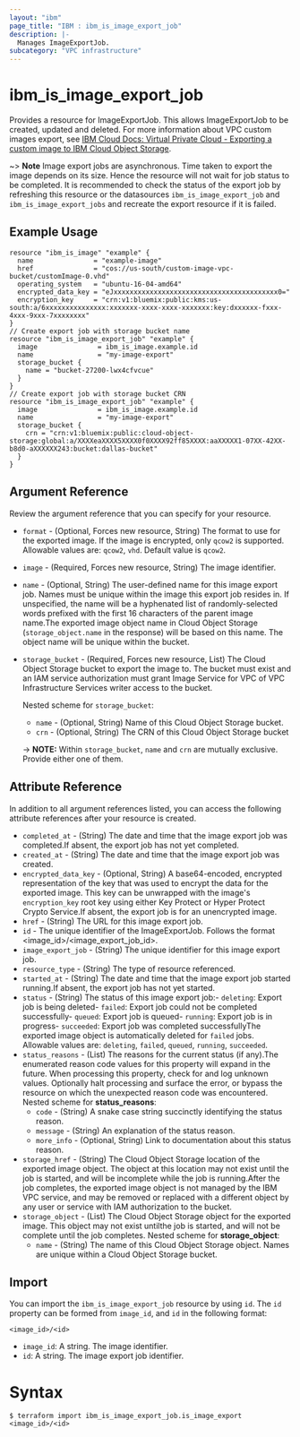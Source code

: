 ```yaml
---
layout: "ibm"
page_title: "IBM : ibm_is_image_export_job"
description: |-
  Manages ImageExportJob.
subcategory: "VPC infrastructure"
---
```


# ibm_is_image_export_job

Provides a resource for ImageExportJob. This allows ImageExportJob to be created, updated and deleted. For more information about VPC custom images export, see [IBM Cloud Docs: Virtual Private Cloud - Exporting a custom image to IBM Cloud Object Storage](https://cloud.ibm.com/docs/vpc?topic=vpc-managing-custom-images&interface=ui#custom-image-export-to-cos).

~> **Note**
  Image export jobs are asynchronous. Time taken to export the image depends on its size. Hence the resource will not wait for job status to be completed. It is recommended to check the status of the export job by refreshing this resource or the datasources `ibm_is_image_export_job` and `ibm_is_image_export_jobs` and recreate the export resource if it is failed.

## Example Usage

```hcl
resource "ibm_is_image" "example" {
  name               = "example-image"
  href               = "cos://us-south/custom-image-vpc-bucket/customImage-0.vhd"
  operating_system   = "ubuntu-16-04-amd64"
  encrypted_data_key = "eJxxxxxxxxxxxxxxxxxxxxxxxxxxxxxxxxxxxxxxxxx0="
  encryption_key     = "crn:v1:bluemix:public:kms:us-south:a/6xxxxxxxxxxxxxxx:xxxxxxx-xxxx-xxxx-xxxxxxx:key:dxxxxxx-fxxx-4xxx-9xxx-7xxxxxxxx"
}
// Create export job with storage bucket name
resource "ibm_is_image_export_job" "example" {
  image               = ibm_is_image.example.id
  name                = "my-image-export"
  storage_bucket {
    name = "bucket-27200-lwx4cfvcue"
  }
}
// Create export job with storage bucket CRN
resource "ibm_is_image_export_job" "example" {
  image               = ibm_is_image.example.id
  name                = "my-image-export"
  storage_bucket {
    crn = "crn:v1:bluemix:public:cloud-object-storage:global:a/XXXXeaXXXX5XXXX0f0XXXX92ff85XXXX:aaXXXXX1-07XX-42XX-b8d0-aXXXXXX243:bucket:dallas-bucket"
  }
}
```

## Argument Reference

Review the argument reference that you can specify for your resource.

- `format` - (Optional, Forces new resource, String) The format to use for the exported image. If the image is encrypted, only `qcow2` is supported. Allowable values are: `qcow2`, `vhd`. Default value is `qcow2`.
- `image` - (Required, Forces new resource, String) The image identifier.
- `name` - (Optional, String) The user-defined name for this image export job. Names must be unique within the image this export job resides in. If unspecified, the name will be a hyphenated list of randomly-selected words prefixed with the first 16 characters of the parent image name.The exported image object name in Cloud Object Storage (`storage_object.name` in the response) will be based on this name. The object name will be unique within the bucket.
- `storage_bucket` - (Required, Forces new resource, List) The Cloud Object Storage bucket to export the image to. The bucket must exist and an IAM service authorization must grant Image Service for VPC of VPC Infrastructure Services writer access to the bucket.

  Nested scheme for `storage_bucket`:
  - `name` - (Optional, String) Name of this Cloud Object Storage bucket.
  - `crn` - (Optional, String) The CRN of this Cloud Object Storage bucket

  -> **NOTE:**
  Within `storage_bucket`, `name` and `crn` are mutually exclusive. Provide either one of them.

## Attribute Reference

In addition to all argument references listed, you can access the following attribute references after your resource is created.

- `completed_at` - (String) The date and time that the image export job was completed.If absent, the export job has not yet completed.
- `created_at` - (String) The date and time that the image export job was created.
- `encrypted_data_key` - (Optional, String) A base64-encoded, encrypted representation of the key that was used to encrypt the data for the exported image. This key can be unwrapped with the image's `encryption_key` root key using either Key Protect or Hyper Protect Crypto Service.If absent, the export job is for an unencrypted image.
- `href` - (String) The URL for this image export job.
- `id` - The unique identifier of the ImageExportJob. Follows the format <image_id>/<image_export_job_id>.
- `image_export_job` - (String) The unique identifier for this image export job.
- `resource_type` - (String) The type of resource referenced.
- `started_at` - (String) The date and time that the image export job started running.If absent, the export job has not yet started.
- `status` - (String) The status of this image export job:- `deleting`: Export job is being deleted- `failed`: Export job could not be completed successfully- `queued`: Export job is queued- `running`: Export job is in progress- `succeeded`: Export job was completed successfullyThe exported image object is automatically deleted for `failed` jobs. Allowable values are: `deleting`, `failed`, `queued`, `running`, `succeeded`.
- `status_reasons` - (List) The reasons for the current status (if any).The enumerated reason code values for this property will expand in the future. When processing this property, check for and log unknown values. Optionally halt processing and surface the error, or bypass the resource on which the unexpected reason code was encountered.
Nested scheme for **status_reasons**:
  - `code` - (String) A snake case string succinctly identifying the status reason.
  - `message` - (String) An explanation of the status reason.
  - `more_info` - (Optional, String) Link to documentation about this status reason.
- `storage_href` - (String) The Cloud Object Storage location of the exported image object. The object at this location may not exist until the job is started, and will be incomplete while the job is running.After the job completes, the exported image object is not managed by the IBM VPC service, and may be removed or replaced with a different object by any user or service with IAM authorization to the bucket.
- `storage_object` - (List) The Cloud Object Storage object for the exported image. This object may not exist untilthe job is started, and will not be complete until the job completes.
Nested scheme for **storage_object**:
  - `name` - (String) The name of this Cloud Object Storage object. Names are unique within a Cloud Object Storage bucket.


## Import

You can import the `ibm_is_image_export_job` resource by using `id`.
The `id` property can be formed from `image_id`, and `id` in the following format:

```
<image_id>/<id>
```
- `image_id`: A string. The image identifier.
- `id`: A string. The image export job identifier.

# Syntax
```
$ terraform import ibm_is_image_export_job.is_image_export <image_id>/<id>
```
